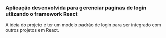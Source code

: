 ### Aplicação desenvolvida para gerenciar paginas de login utlizando o framework React

A ideia do projeto é ter um modelo padrão de login para ser integrado com outros projetos em React.


